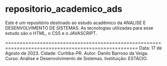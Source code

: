 # repositorio_academico_ads
Este é um repositório destinado ao estudo acadêmico da ANALISE E DESENVOLVIMENTO DE SISTEMAS.
As tecnologias utilizadas para esse estudo são o HTML, o CSS e o JAVASCRIPT.

====================================================================================================
Data: 17 de Agosto de 2023.
Cidade: Curitiba-PR.
Autor: Danilo Barroso da Veiga.
Curso: Análise e Desenvolvimento de Sistemas.
Instituição: ESTÁCIO.
